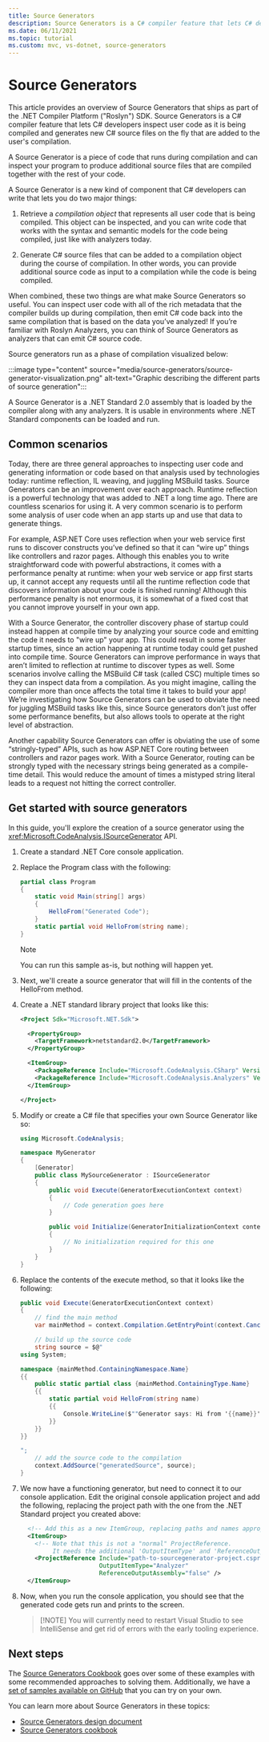 ```yaml
---
title: Source Generators
description: Source Generators is a C# compiler feature that lets C# developers inspect user code as it is being compiled and generates new C# source files on the fly that are added to the user's compilation.
ms.date: 06/11/2021
ms.topic: tutorial
ms.custom: mvc, vs-dotnet, source-generators
---
```

# Source Generators

This article provides an overview of Source Generators that ships as part of the .NET Compiler Platform ("Roslyn") SDK. Source Generators is a C# compiler feature that lets C# developers inspect user code as it is being compiled and generates new C# source files on the fly that are added to the user's compilation.

A Source Generator is a piece of code that runs during compilation and can inspect your program to produce additional source files that are compiled together with the rest of your code.

A Source Generator is a new kind of component that C# developers can write that lets you do two major things:

1. Retrieve a *compilation object* that represents all user code that is being compiled. This object can be inspected, and you can write code that works with the syntax and semantic models for the code being compiled, just like with analyzers today.

2. Generate C# source files that can be added to a compilation object during the course of compilation. In other words, you can provide additional source code as input to a compilation while the code is being compiled.

When combined, these two things are what make Source Generators so useful. You can inspect user code with all of the rich metadata that the compiler builds up during compilation, then emit C# code back into the same compilation that is based on the data you’ve analyzed! If you’re familiar with Roslyn Analyzers, you can think of Source Generators as analyzers that can emit C# source code.

Source generators run as a phase of compilation visualized below:

:::image type="content" source="media/source-generators/source-generator-visualization.png" alt-text="Graphic describing the different parts of source generation":::

A Source Generator is a .NET Standard 2.0 assembly that is loaded by the compiler along with any analyzers. It is usable in environments where .NET Standard components can be loaded and run.

## Common scenarios

Today, there are three general approaches to inspecting user code and generating information or code based on that analysis used by technologies today: runtime reflection, IL weaving, and juggling MSBuild tasks. Source Generators can be an improvement over each approach.
Runtime reflection is a powerful technology that was added to .NET a long time ago. There are countless scenarios for using it. A very common scenario is to perform some analysis of user code when an app starts up and use that data to generate things.

For example, ASP.NET Core uses reflection when your web service first runs to discover constructs you’ve defined so that it can “wire up” things like controllers and razor pages. Although this enables you to write straightforward code with powerful abstractions, it comes with a performance penalty at runtime: when your web service or app first starts up, it cannot accept any requests until all the runtime reflection code that discovers information about your code is finished running! Although this performance penalty is not enormous, it is somewhat of a fixed cost that you cannot improve yourself in your own app.

With a Source Generator, the controller discovery phase of startup could instead happen at compile time by analyzing your source code and emitting the code it needs to "wire up" your app. This could result in some faster startup times, since an action happening at runtime today could get pushed into compile time.
Source Generators can improve performance in ways that aren’t limited to reflection at runtime to discover types as well. Some scenarios involve calling the MSBuild C# task (called CSC) multiple times so they can inspect data from a compilation. As you might imagine, calling the compiler more than once affects the total time it takes to build your app! We’re investigating how Source Generators can be used to obviate the need for juggling MSBuild tasks like this, since Source generators don’t just offer some performance benefits, but also allows tools to operate at the right level of abstraction.

Another capability Source Generators can offer is obviating the use of some “stringly-typed” APIs, such as how ASP.NET Core routing between controllers and razor pages work. With a Source Generator, routing can be strongly typed with the necessary strings being generated as a compile-time detail. This would reduce the amount of times a mistyped string literal leads to a request not hitting the correct controller.

## Get started with source generators

In this guide, you'll explore the creation of a source generator using the <xref:Microsoft.CodeAnalysis.ISourceGenerator> API.

1. Create a standard .NET Core console application.

2. Replace the Program class with the following:

    ```csharp
    partial class Program
    {
        static void Main(string[] args)
        {
            HelloFrom("Generated Code");
        }
        static partial void HelloFrom(string name);
    }
    ```

    > [!NOTE]
    > You can run this sample as-is, but nothing will happen yet.

3. Next, we'll create a source generator that will fill in the contents of the HelloFrom method.

4. Create a .NET standard library project that looks like this:

    ```xml
    <Project Sdk="Microsoft.NET.Sdk">
    
      <PropertyGroup>
        <TargetFramework>netstandard2.0</TargetFramework>
      </PropertyGroup>
    
      <ItemGroup>
        <PackageReference Include="Microsoft.CodeAnalysis.CSharp" Version="3.9.0" PrivateAssets="all" />
        <PackageReference Include="Microsoft.CodeAnalysis.Analyzers" Version="3.0.0" PrivateAssets="all" />
      </ItemGroup>
    
    </Project>
    ```

5. Modify or create a C# file that specifies your own Source Generator like so:

    ```csharp
    using Microsoft.CodeAnalysis;
    
    namespace MyGenerator
    {
        [Generator]
        public class MySourceGenerator : ISourceGenerator
        {
            public void Execute(GeneratorExecutionContext context)
            {
                // Code generation goes here
            }
    
            public void Initialize(GeneratorInitializationContext context)
            {
                // No initialization required for this one
            }
        }
    }
    ```

6. Replace the contents of the execute method, so that it looks like the following:

    ```csharp
    public void Execute(GeneratorExecutionContext context)
    {
        // find the main method
        var mainMethod = context.Compilation.GetEntryPoint(context.CancellationToken);

        // build up the source code
        string source = $@"
    using System;
    
    namespace {mainMethod.ContainingNamespace.Name} 
    {{
        public static partial class {mainMethod.ContainingType.Name} 
        {{
            static partial void HelloFrom(string name)
            {{
                Console.WriteLine($""Generator says: Hi from '{{name}}'"");
            }}
        }}
    }}
    
    ";
        // add the source code to the compilation
        context.AddSource("generatedSource", source);
    }
    ```

7. We now have a functioning generator, but need to connect it to our console application. Edit the original console application project and add the following, replacing the project path with the one from the .NET Standard project you created above:

    ```xml
      <!-- Add this as a new ItemGroup, replacing paths and names appropriately -->
      <ItemGroup>
        <!-- Note that this is not a "normal" ProjectReference.
             It needs the additional 'OutputItemType' and 'ReferenceOutputAssembly' attributes. -->
        <ProjectReference Include="path-to-sourcegenerator-project.csproj"
                          OutputItemType="Analyzer"
                          ReferenceOutputAssembly="false" />
      </ItemGroup>
    ```

8. Now, when you run the console application, you should see that the generated code gets run and prints to the screen.

    > [!NOTE] You will currently need to restart Visual Studio to see IntelliSense and get rid of errors with the early tooling experience.

## Next steps

The [Source Generators Cookbook](https://github.com/dotnet/roslyn/blob/master/docs/features/source-generators.cookbook.md) goes over some of these examples with some recommended approaches to solving them. Additionally, we have a [set of samples available on GitHub](https://github.com/dotnet/roslyn-sdk/tree/master/samples/CSharp/SourceGenerators) that you can try on your own.

You can learn more about Source Generators in these topics:

- [Source Generators design document](https://github.com/dotnet/roslyn/blob/master/docs/features/source-generators.md)
- [Source Generators cookbook](https://github.com/dotnet/roslyn/blob/master/docs/features/source-generators.cookbook.md)
